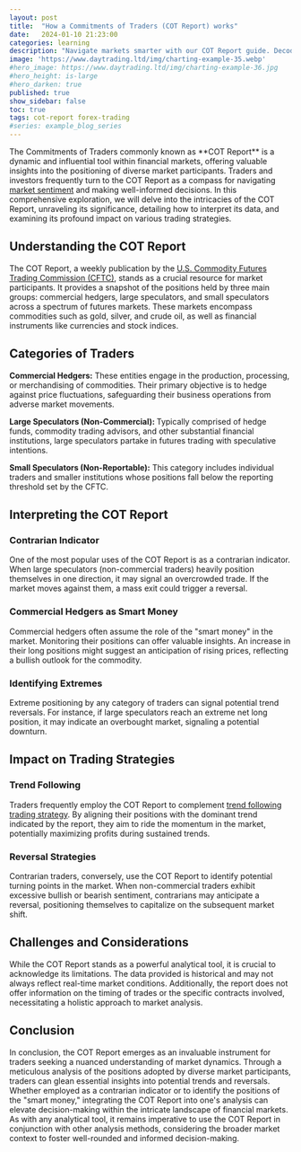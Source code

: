```yaml
---
layout: post
title:  "How a Commitments of Traders (COT Report) works"
date:   2024-01-10 21:23:00
categories: learning
description: "Navigate markets smarter with our COT Report guide. Decode trends, refine strategies, and make informed decisions for trading success. Explore now!"
image: 'https://www.daytrading.ltd/img/charting-example-35.webp'
#hero_image: https://www.daytrading.ltd/img/charting-example-36.jpg
#hero_height: is-large
#hero_darken: true
published: true
show_sidebar: false
toc: true
tags: cot-report forex-trading
#series: example_blog_series
---
```


<p>The Commitments of Traders commonly known as **COT Report** is a dynamic and influential tool within financial markets, offering valuable insights into the positioning of diverse market participants. Traders and investors frequently turn to the COT Report as a compass for navigating <a href="https://www.daytrading.ltd/learning/forex-market-sentiment">market sentiment</a> and making well-informed decisions. In this comprehensive exploration, we will delve into the intricacies of the COT Report, unraveling its significance, detailing how to interpret its data, and examining its profound impact on various trading strategies.</p>

## Understanding the COT Report
<p>The COT Report, a weekly publication by the <a href="https://www.cftc.gov/About/index.htm" rel="nofollow">U.S. Commodity Futures Trading Commission (CFTC)</a>, stands as a crucial resource for market participants. It provides a snapshot of the positions held by three main groups: commercial hedgers, large speculators, and small speculators across a spectrum of futures markets. These markets encompass commodities such as gold, silver, and crude oil, as well as financial instruments like currencies and stock indices.</p>

## Categories of Traders
<p><strong>Commercial Hedgers:</strong> These entities engage in the production, processing, or merchandising of commodities. Their primary objective is to hedge against price fluctuations, safeguarding their business operations from adverse market movements.</p>

<p><strong>Large Speculators (Non-Commercial): </strong>Typically comprised of hedge funds, commodity trading advisors, and other substantial financial institutions, large speculators partake in futures trading with speculative intentions.</p>

<p><strong>Small Speculators (Non-Reportable):</strong> This category includes individual traders and smaller institutions whose positions fall below the reporting threshold set by the CFTC.</p>

## Interpreting the COT Report
<h3>Contrarian Indicator</h3>
<p>One of the most popular uses of the COT Report is as a contrarian indicator. When large speculators (non-commercial traders) heavily position themselves in one direction, it may signal an overcrowded trade. If the market moves against them, a mass exit could trigger a reversal.</p>

<h3>Commercial Hedgers as Smart Money</h3>
<p>Commercial hedgers often assume the role of the "smart money" in the market. Monitoring their positions can offer valuable insights. An increase in their long positions might suggest an anticipation of rising prices, reflecting a bullish outlook for the commodity.</p>

<h3>Identifying Extremes</h3>
<p>Extreme positioning by any category of traders can signal potential trend reversals. For instance, if large speculators reach an extreme net long position, it may indicate an overbought market, signaling a potential downturn.</p>

## Impact on Trading Strategies
<h3>Trend Following</h3>
<p>Traders frequently employ the COT Report to complement <a href="https://www.daytrading.ltd/learning/trend-following-trading-strategy">trend following trading strategy</a>. By aligning their positions with the dominant trend indicated by the report, they aim to ride the momentum in the market, potentially maximizing profits during sustained trends.</p>

<h3>Reversal Strategies</h3>
<p>Contrarian traders, conversely, use the COT Report to identify potential turning points in the market. When non-commercial traders exhibit excessive bullish or bearish sentiment, contrarians may anticipate a reversal, positioning themselves to capitalize on the subsequent market shift.</p>

## Challenges and Considerations
<p>While the COT Report stands as a powerful analytical tool, it is crucial to acknowledge its limitations. The data provided is historical and may not always reflect real-time market conditions. Additionally, the report does not offer information on the timing of trades or the specific contracts involved, necessitating a holistic approach to market analysis.</p>
  
## Conclusion
<p>In conclusion, the COT Report emerges as an invaluable instrument for traders seeking a nuanced understanding of market dynamics. Through a meticulous analysis of the positions adopted by diverse market participants, traders can glean essential insights into potential trends and reversals. Whether employed as a contrarian indicator or to identify the positions of the "smart money," integrating the COT Report into one's analysis can elevate decision-making within the intricate landscape of financial markets. As with any analytical tool, it remains imperative to use the COT Report in conjunction with other analysis methods, considering the broader market context to foster well-rounded and informed decision-making.</p>

<script type='application/ld+json'>
{
  "@context": "https://schema.org",
  "@type": "FAQPage",
  "mainEntity": [
    {
      "@type": "Question",
      "name": "What is the COT Report?",
      "acceptedAnswer": {
        "@type": "Answer",
        "text": "The COT Report, or Commitments of Traders Report, is a weekly publication by the CFTC, offering insights into the positions of commercial hedgers, large speculators, and small speculators in various markets."
      }
    },
    {
      "@type": "Question",
      "name": "How can I use the COT Report for trading?",
      "acceptedAnswer": {
        "@type": "Answer",
        "text": "Traders use the COT Report as a contrarian indicator, identify smart money positions, and assess extremes in positioning. It can inform trend-following and reversal strategies."
      }
    },
    {
      "@type": "Question",
      "name": "What challenges should I be aware of when using the COT Report?",
      "acceptedAnswer": {
        "@type": "Answer",
        "text": "Limitations include historical data, lack of real-time information, and no details on trade timing or specific contracts. A holistic approach to analysis is recommended."
      }
    },
    {
      "@type": "Question",
      "name": "How does the COT Report impact trading success?",
      "acceptedAnswer": {
        "@type": "Answer",
        "text": "By decoding market sentiment, identifying trends, and refining strategies based on the positions of different market participants, traders can enhance their decision-making for greater success."
      }
    }
  ]
}
</script>